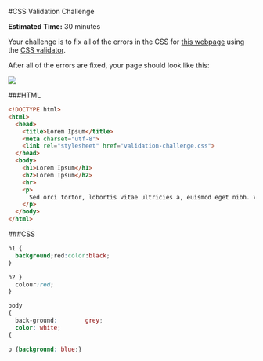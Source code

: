 #CSS Validation Challenge

**Estimated Time:** 30 minutes

Your challenge is to fix all of the errors in the CSS for [this webpage](http://christensenacademy.org/modules/css-basics/challenges/validation-challenge.zip) using the [CSS validator](http://jigsaw.w3.org/css-validator/).

After all of the errors are fixed, your page should look like this:

![](http://christensenacademy.org/modules/css-basics/challenges/validation-challenge.png)

###HTML

```html
<!DOCTYPE html>
<html>
  <head>
    <title>Lorem Ipsum</title>
    <meta charset="utf-8">
    <link rel="stylesheet" href="validation-challenge.css">
  </head>
  <body>
    <h1>Lorem Ipsum</h1>
    <h2>Lorem Ipsum</h2> 
    <hr>
    <p>
      Sed orci tortor, lobortis vitae ultricies a, euismod eget nibh. Vivamus urna lacus, faucibus id aliquam vitae, elementum dignissim lectus. Etiam sed mauris eros, placerat tincidunt urna. Pellentesque habitant morbi tristique senectus et netus et malesuada fames ac turpis egestas.
    </p>
  </body>
</html>
```

###CSS
```css
h1 {
  background;red:color:black;
}

h2 }
  colour:red;
}

body 
{
  back-ground:        grey;
  color: white;
{

p {background: blue;}
```
